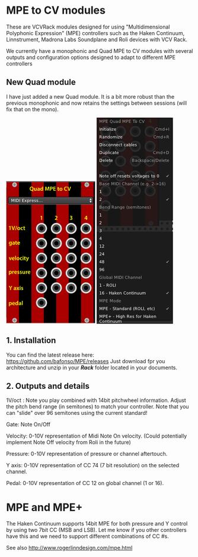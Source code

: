
# MPE to CV modules

These are VCVRack modules designed for using "Multidimensional Polyphonic Expression" (MPE) controllers such as the Haken Continuum, Linnstrument, Madrona Labs Soundplane and Roli devices with VCV Rack.

We currently have a monophonic and Quad MPE to CV modules with several outputs and configuration options designed to adapt to different MPE controllers

## New Quad module

I have just added a new Quad module. It is a bit more robust than the previous monophonic and now retains the settings between sessions (will fix that on the mono).

![SCREENSHOT](doc/Quad_faceplate.png)
![SCREENSHOT](doc/Quad_menu.png)


## 1. Installation 

You can find the latest release here: https://github.com/bafonso/MPE/releases
Just download fpr you architecture and unzip in your _**Rack**_ folder located in your documents.


## 2. Outputs and details
1V/oct : Note you play combined with 14bit pitchwheel information. Adjust the pitch bend range (in semitones) to match your controller. Note that you can "slide" over 96 semitones using the current standard!

Gate: Note On/Off 

Velocity: 0-10V representation of Midi Note On velocity. (Could potentially implement Note Off velocity from Roli in the future)

Pressure: 0-10V representation of pressure or channel aftertouch. 

Y axis: 0-10V representation of CC 74 (7 bit resolution) on the selected channel. 

Pedal: 0-10V representation of CC 12 on global channel (1 or 16). 

# MPE and MPE+
The Haken Continuum supports 14bit MPE for both pressure and Y control by using two 7bit CC (MSB and LSB). Let me know if you other controllers have this and we need to support different combinations of CC #s.

See also http://www.rogerlinndesign.com/mpe.html 


